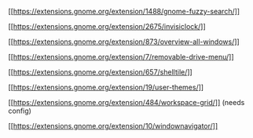 [[https://extensions.gnome.org/extension/1488/gnome-fuzzy-search/]]

[[https://extensions.gnome.org/extension/2675/invisiclock/]]

[[https://extensions.gnome.org/extension/873/overview-all-windows/]]

[[https://extensions.gnome.org/extension/7/removable-drive-menu/]]

[[https://extensions.gnome.org/extension/657/shelltile/]]

[[https://extensions.gnome.org/extension/19/user-themes/]]

[[https://extensions.gnome.org/extension/484/workspace-grid/]] (needs config)

[[https://extensions.gnome.org/extension/10/windownavigator/]]
